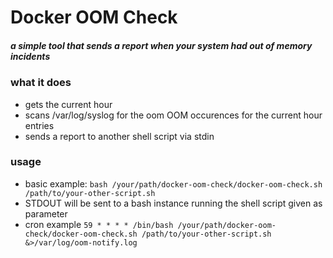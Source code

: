 # Docker OOM Check 

##### a simple tool that sends a report when your system had out of memory incidents

### what it does
* gets the current hour
* scans /var/log/syslog for the oom OOM occurences for the current hour entries 
* sends a report to another shell script via stdin

### usage

* basic example: `bash /your/path/docker-oom-check/docker-oom-check.sh /path/to/your-other-script.sh`
* STDOUT will be sent to a bash instance running the shell script given as parameter
* cron example `59 * * * * /bin/bash /your/path/docker-oom-check/docker-oom-check.sh /path/to/your-other-script.sh  &>/var/log/oom-notify.log`
